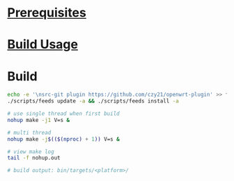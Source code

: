 
# [Prerequisites](https://openwrt.org/docs/guide-developer/toolchain/install-buildsystem#debianubuntu)

# [Build Usage ](https://openwrt.org/docs/guide-developer/toolchain/use-buildsystem)

# Build
```bash
echo -e '\nsrc-git plugin https://github.com/czy21/openwrt-plugin' >> feeds.conf.default
./scripts/feeds update -a && ./scripts/feeds install -a

# use single thread when first build
nohup make -j1 V=s &

# multi thread
nohup make -j$(($(nproc) + 1)) V=s &

# view make log
tail -f nohup.out

# build output: bin/targets/<platform>/
```